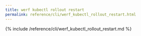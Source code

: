 ```yaml
---
title: werf kubectl rollout restart
permalink: reference/cli/werf_kubectl_rollout_restart.html
---
```


{% include /reference/cli/werf_kubectl_rollout_restart.md %}
